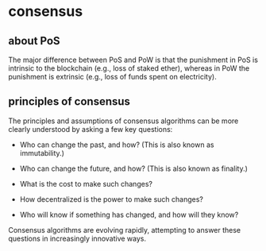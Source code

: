 # consensus

## about PoS

The major difference between PoS and PoW is that the punishment in PoS is intrinsic to the blockchain (e.g., loss of staked ether), whereas in PoW the punishment is extrinsic (e.g., loss of funds spent on electricity).

## principles of consensus

The principles and assumptions of consensus algorithms can be more clearly understood by asking a few key questions:

+ Who can change the past, and how? (This is also known as immutability.)

+ Who can change the future, and how? (This is also known as finality.)

+ What is the cost to make such changes?

+ How decentralized is the power to make such changes?

+ Who will know if something has changed, and how will they know?

Consensus algorithms are evolving rapidly, attempting to answer these questions in increasingly innovative ways.
